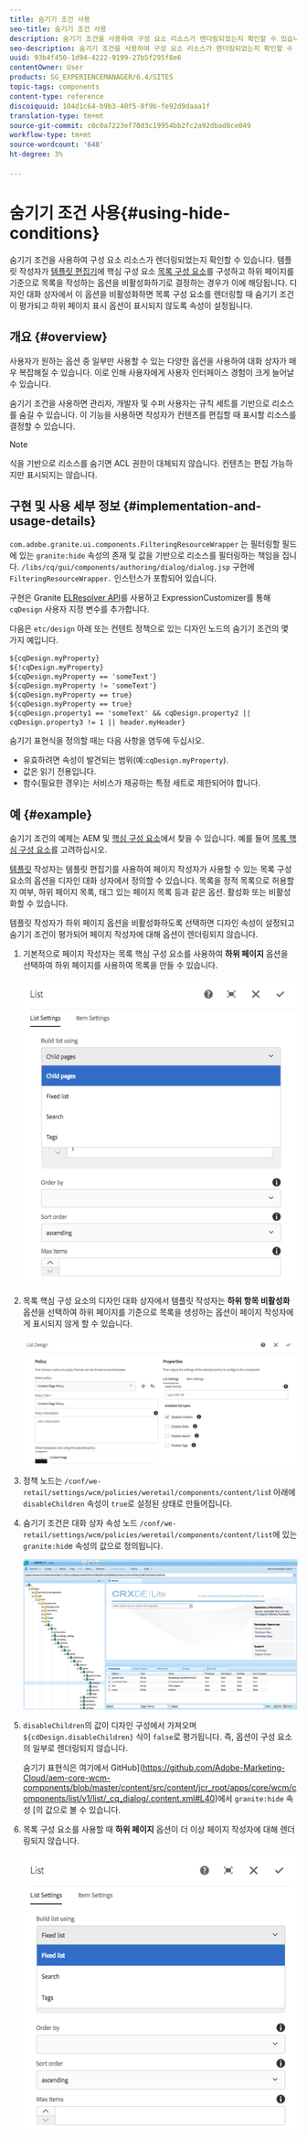 ```yaml
---
title: 숨기기 조건 사용
seo-title: 숨기기 조건 사용
description: 숨기기 조건을 사용하여 구성 요소 리소스가 렌더링되었는지 확인할 수 있습니다.
seo-description: 숨기기 조건을 사용하여 구성 요소 리소스가 렌더링되었는지 확인할 수 있습니다.
uuid: 93b4f450-1d94-4222-9199-27b5f295f8e6
contentOwner: User
products: SG_EXPERIENCEMANAGER/6.4/SITES
topic-tags: components
content-type: reference
discoiquuid: 104d1c64-b9b3-40f5-8f9b-fe92d9daaa1f
translation-type: tm+mt
source-git-commit: c0c0a7223ef70d3c19954bb2fc2a92dbad8ce049
workflow-type: tm+mt
source-wordcount: '648'
ht-degree: 3%

---
```



# 숨기기 조건 사용{#using-hide-conditions}

숨기기 조건을 사용하여 구성 요소 리소스가 렌더링되었는지 확인할 수 있습니다. 템플릿 작성자가 [템플릿 편집기](/help/sites-authoring/templates.md)에 핵심 구성 요소 [목록 구성 요소](https://helpx.adobe.com/experience-manager/core-components/using/list.html)를 구성하고 하위 페이지를 기준으로 목록을 작성하는 옵션을 비활성화하기로 결정하는 경우가 이에 해당됩니다. 디자인 대화 상자에서 이 옵션을 비활성화하면 목록 구성 요소를 렌더링할 때 숨기기 조건이 평가되고 하위 페이지 표시 옵션이 표시되지 않도록 속성이 설정됩니다.

## 개요 {#overview}

사용자가 원하는 옵션 중 일부만 사용할 수 있는 다양한 옵션을 사용하여 대화 상자가 매우 복잡해질 수 있습니다. 이로 인해 사용자에게 사용자 인터페이스 경험이 크게 늘어날 수 있습니다.

숨기기 조건을 사용하면 관리자, 개발자 및 수퍼 사용자는 규칙 세트를 기반으로 리소스를 숨길 수 있습니다. 이 기능을 사용하면 작성자가 컨텐츠를 편집할 때 표시할 리소스를 결정할 수 있습니다.

>[!NOTE]
>
>식을 기반으로 리소스를 숨기면 ACL 권한이 대체되지 않습니다. 컨텐츠는 편집 가능하지만 표시되지는 않습니다.

## 구현 및 사용 세부 정보 {#implementation-and-usage-details}

`com.adobe.granite.ui.components.FilteringResourceWrapper` 는 필터링할 필드에 있는  `granite:hide` 속성의 존재 및 값을 기반으로 리소스를 필터링하는 책임을 집니다. `/libs/cq/gui/components/authoring/dialog/dialog.jsp` 구현에 `FilteringResourceWrapper.` 인스턴스가 포함되어 있습니다.

구현은 Granite [ELResolver API](https://helpx.adobe.com/experience-manager/6-4/sites/developing/using/reference-materials/granite-ui/api/jcr_root/libs/granite/ui/docs/server/el.html)를 사용하고 ExpressionCustomizer를 통해 `cqDesign` 사용자 지정 변수를 추가합니다.

다음은 `etc/design` 아래 또는 컨텐트 정책으로 있는 디자인 노드의 숨기기 조건의 몇 가지 예입니다.

```
${cqDesign.myProperty}
${!cqDesign.myProperty}
${cqDesign.myProperty == 'someText'}
${cqDesign.myProperty != 'someText'}
${cqDesign.myProperty == true}
${cqDesign.myProperty == true}
${cqDesign.property1 == 'someText' && cqDesign.property2 || cqDesign.property3 != 1 || header.myHeader}
```

숨기기 표현식을 정의할 때는 다음 사항을 염두에 두십시오.

* 유효하려면 속성이 발견되는 범위(예:`cqDesign.myProperty`).
* 값은 읽기 전용입니다.
* 함수(필요한 경우)는 서비스가 제공하는 특정 세트로 제한되어야 합니다.

## 예 {#example}

숨기기 조건의 예제는 AEM 및 [핵심 구성 요소](https://docs.adobe.com/content/help/ko-KR/experience-manager-core-components/using/introduction.html)에서 찾을 수 있습니다. 예를 들어 [목록 핵심 구성 요소](https://helpx.adobe.com/experience-manager/core-components/using/list.html)를 고려하십시오.

[템플릿](/help/sites-authoring/templates.md) 작성자는 템플릿 편집기를 사용하여 페이지 작성자가 사용할 수 있는 목록 구성 요소의 옵션을 디자인 대화 상자에서 정의할 수 있습니다. 목록을 정적 목록으로 허용할지 여부, 하위 페이지 목록, 태그 있는 페이지 목록 등과 같은 옵션. 활성화 또는 비활성화할 수 있습니다.

템플릿 작성자가 하위 페이지 옵션을 비활성화하도록 선택하면 디자인 속성이 설정되고 숨기기 조건이 평가되어 페이지 작성자에 대해 옵션이 렌더링되지 않습니다.

1. 기본적으로 페이지 작성자는 목록 핵심 구성 요소를 사용하여 **하위 페이지** 옵션을 선택하여 하위 페이지를 사용하여 목록을 만들 수 있습니다.

   ![chlimage_1-218](assets/chlimage_1-218.png)

1. 목록 핵심 구성 요소의 디자인 대화 상자에서 템플릿 작성자는 **하위 항목 비활성화** 옵션을 선택하여 하위 페이지를 기준으로 목록을 생성하는 옵션이 페이지 작성자에게 표시되지 않게 할 수 있습니다.

   ![chlimage_1-219](assets/chlimage_1-219.png)

1. 정책 노드는 `/conf/we-retail/settings/wcm/policies/weretail/components/content/lis`t 아래에 `disableChildren` 속성이 `true`로 설정된 상태로 만들어집니다.
1. 숨기기 조건은 대화 상자 속성 노드 `/conf/we-retail/settings/wcm/policies/weretail/components/content/list`에 있는 `granite:hid`e 속성의 값으로 정의됩니다.

   ![chlimage_1-220](assets/chlimage_1-220.png)

1. `disableChildren`의 값이 디자인 구성에서 가져오며 `${cdDesign.disableChildren}` 식이 `false`로 평가됩니다. 즉, 옵션이 구성 요소의 일부로 렌더링되지 않습니다.

   숨기기 표현식은 여기에서 GitHub](https://github.com/Adobe-Marketing-Cloud/aem-core-wcm-components/blob/master/content/src/content/jcr_root/apps/core/wcm/components/list/v1/list/_cq_dialog/.content.xml#L40)에서 `granite:hide` 속성 [의 값으로 볼 수 있습니다.

1. 목록 구성 요소를 사용할 때 **하위 페이지** 옵션이 더 이상 페이지 작성자에 대해 렌더링되지 않습니다.

   ![chlimage_1-221](assets/chlimage_1-221.png)

